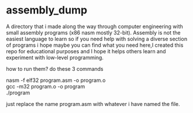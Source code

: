 # assembly_dump

A directory that i made along the way through computer engineering with small assembly 
programs (x86 nasm mostly 32-bit).
Assembly is not the easiest language to learn so if you need help with solving a diverse 
section of programs i hope maybe you can find what you need here,I created this repo for 
educational purposes and I hope it helps others learn and experiment with low-level programming.

how to run them? do these 3 commands

nasm -f elf32 program.asm -o program.o  
gcc -m32 program.o -o program  
./program  

just replace the name program.asm with whatever i have named the file.
